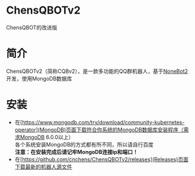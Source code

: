 # ChensQBOTv2
ChensQBOT的改进版

# 简介
ChensQBOTv2（简称CQBv2），是一款多功能的QQ群机器人，基于[NoneBot2](https://github.com/nonebot/nonebot2)开发，使用MongoDB数据库

# 安装
- 在[https://www.mongodb.com/try/download/community-kubernetes-operator](MongoDB)页面下载符合你系统的MongoDB数据库安装程序（需求MongoDB 6.0.0以上）  
各个系统安装MongoDB的方式都有所不同，所以请自行百度  
**注意：在安装完成后请记牢MongoDB连接ip和端口！**
- 在[https://github.com/cnchens/ChensQBOTv2/releases](Releases)页面下载最新的机器人源文件
